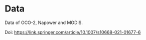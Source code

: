 # Data
Data of OCO-2, Napower and MODIS. 

Doi: https://link.springer.com/article/10.1007/s10668-021-01677-6
